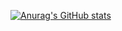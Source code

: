 [![Anurag's GitHub stats](https://github-readme-stats.vercel.app/api?username=Jakubk15)](https://github.com/anuraghazra/github-readme-stats)
